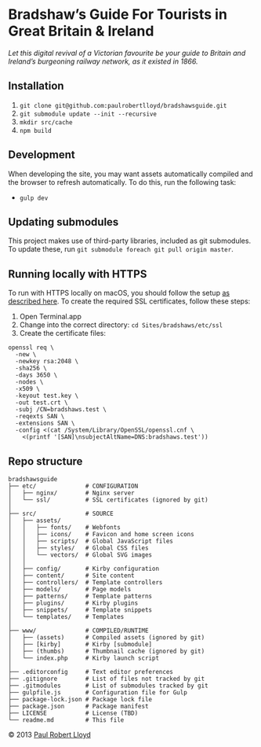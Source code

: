 # Bradshaw’s Guide For Tourists in Great Britain & Ireland

*Let this digital revival of a Victorian favourite be your guide to Britain and Ireland’s burgeoning railway network, as it existed in 1866.*

## Installation
1. `git clone git@github.com:paulrobertlloyd/bradshawsguide.git`
2. `git submodule update --init --recursive`
3. `mkdir src/cache`
4. `npm build`

## Development
When developing the site, you may want assets automatically compiled and the browser to refresh automatically. To do this, run the following task:

* `gulp dev`

## Updating submodules
This project makes use of third-party libraries, included as git submodules. To update these, run `git submodule foreach git pull origin master`.

## Running locally with HTTPS
To run with HTTPS locally on macOS, you should follow the setup [as described here](https://gist.github.com/jed/6147872). To create the required SSL certificates, follow these steps:

1. Open Terminal.app
2. Change into the correct directory: `cd Sites/bradshaws/etc/ssl`
3. Create the certificate files:

  ```
  openssl req \
    -new \
    -newkey rsa:2048 \
    -sha256 \
    -days 3650 \
    -nodes \
    -x509 \
    -keyout test.key \
    -out test.crt \
    -subj /CN=bradshaws.test \
    -reqexts SAN \
    -extensions SAN \
    -config <(cat /System/Library/OpenSSL/openssl.cnf \
      <(printf '[SAN]\nsubjectAltName=DNS:bradshaws.test'))
  ```

## Repo structure

```
bradshawsguide
├── etc/              # CONFIGURATION
│   ├── nginx/        # Nginx server
│   └── ssl/          # SSL certificates (ignored by git)
│
├── src/              # SOURCE
│   ├── assets/
│   │   ├── fonts/    # Webfonts
│   │   ├── icons/    # Favicon and home screen icons
│   │   ├── scripts/  # Global JavaScript files
│   │   ├── styles/   # Global CSS files
│   │   └── vectors/  # Global SVG images
│   │
│   ├── config/       # Kirby configuration
│   ├── content/      # Site content
│   ├── controllers/  # Template controllers
│   ├── models/       # Page models
│   ├── patterns/     # Template patterns
│   ├── plugins/      # Kirby plugins
│   ├── snippets/     # Template snippets
│   └── templates/    # Templates
│
├── www/              # COMPILED/RUNTIME
│   ├── (assets)      # Compiled assets (ignored by git)
│   ├── [kirby]       # Kirby [submodule]
│   ├── (thumbs)      # Thumbnail cache (ignored by git)
│   └── index.php     # Kirby launch script
│
├── .editorconfig     # Text editor preferences
├── .gitignore        # List of files not tracked by git
├── .gitmodules       # List of submodules tracked by git
├── gulpfile.js       # Configuration file for Gulp
├── package-lock.json # Package lock file
├── package.json      # Package manifest
├── LICENSE           # License (TBD)
└── readme.md         # This file
```

© 2013 [Paul Robert Lloyd](https://paulrobertlloyd.com)
